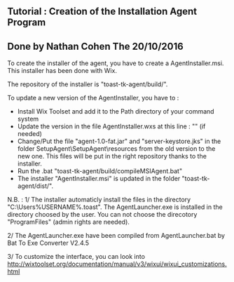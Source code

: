 Tutorial : Creation of the Installation Agent Program 
--- 
Done by Nathan Cohen
The 20/10/2016
---

To create the installer of the agent, you have to create a AgentInstaller.msi.
This installer has been done with Wix. 

The repository of the installer is "toast-tk-agent/build/".

To update a new version of the AgentInstaller, you have to :
- Install Wix Toolset and add it to the Path directory of your command system
- Update the version in the file AgentInstaller.wxs at this line : "<?define ProductVersion = "0.0.1"?>" (if needed)
- Change/Put the file "agent-1.0-fat.jar" and "server-keystore.jks" in the folder SetupAgent\SetupAgent\resources from the old version to the new one. This files will be put in the right repository thanks to the installer.
- Run the .bat "toast-tk-agent/build/compileMSIAgent.bat"
- The installer "AgentInstaller.msi" is updated in the folder "toast-tk-agent/dist/". 

N.B. : 
1/ The installer automaticly install the files in the directory "C:\Users\%USERNAME%\.toast". 
The AgentLauncher.exe is installed in the directory choosed by the user. You can not choose the direcotory "ProgramFiles" (admin rights are needed). 

2/ The AgentLauncher.exe have been compiled from AgentLauncher.bat by Bat To Exe Converter V2.4.5

3/ To customize the interface, you can look into http://wixtoolset.org/documentation/manual/v3/wixui/wixui_customizations.html